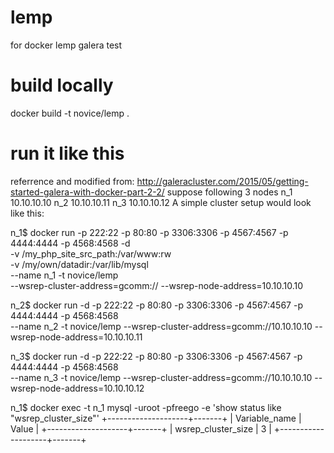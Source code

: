 # lemp
for docker lemp galera test
# build locally
docker build -t novice/lemp .
# run it like this
referrence and modified from:
http://galeracluster.com/2015/05/getting-started-galera-with-docker-part-2-2/
suppose following 3 nodes
n_1 10.10.10.10
n_2 10.10.10.11
n_3 10.10.10.12
A simple cluster setup would look like this:

n_1$ docker run -p 222:22 -p 80:80 -p 3306:3306 -p 4567:4567 -p 4444:4444 -p 4568:4568 -d \
-v /my_php_site_src_path:/var/www:rw \
-v /my/own/datadir:/var/lib/mysql  \
--name n_1 -t novice/lemp \
--wsrep-cluster-address=gcomm:// --wsrep-node-address=10.10.10.10

n_2$ docker run -d -p 222:22 -p 80:80 -p 3306:3306 -p 4567:4567 -p 4444:4444 -p 4568:4568 \
--name n_2 -t novice/lemp 
--wsrep-cluster-address=gcomm://10.10.10.10 --wsrep-node-address=10.10.10.11

n_3$ docker run -d -p 222:22 -p 80:80 -p 3306:3306 -p 4567:4567 -p 4444:4444 -p 4568:4568 \
--name n_3 -t novice/lemp 
--wsrep-cluster-address=gcomm://10.10.10.10 --wsrep-node-address=10.10.10.12

n_1$ docker exec -t n_1 mysql -uroot -pfreego -e 'show status like "wsrep_cluster_size"'
+--------------------+-------+
| Variable_name      | Value |
+--------------------+-------+
| wsrep_cluster_size |     3 |
+--------------------+-------+


